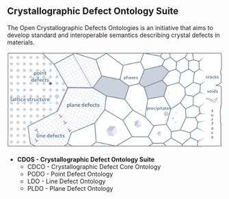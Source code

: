 ## Crystallographic Defect Ontology Suite

The Open Crystallographic Defects Ontologies is an initiative that aims to develop standard and interoperable semantics describing crystal defects in materials.

![Schematic representation of defects](docs/source/_static/Defects.png)

* **CDOS - Crystallographic Defect Ontology Suite** 
  * CDCO - Crystallographic Defect Core Ontology
  * PODO - Point Defect Ontology
  * LDO - Line Defect Ontology
  * PLDO - Plane Defect Ontology